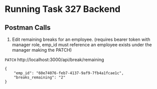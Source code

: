# Running Task 327 Backend

## Postman Calls


1. Edit remaining breaks for an employee. (requires bearer token with manager role,
   emp_id must reference an employee exists under the manager making the PATCH)

`PATCH` http://localhost:3000/api/break/remaining
```
{
    "emp_id": "60e74076-feb7-4137-9af9-7fb4a1fcae1c",
    "breaks_remaining": "2"
}
```
